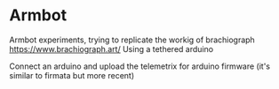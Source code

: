 # Armbot

Armbot experiments, trying to replicate the workig of brachiograph https://www.brachiograph.art/
Using a tethered arduino


Connect an arduino and upload the telemetrix for arduino firmware (it's similar to firmata but more recent)


